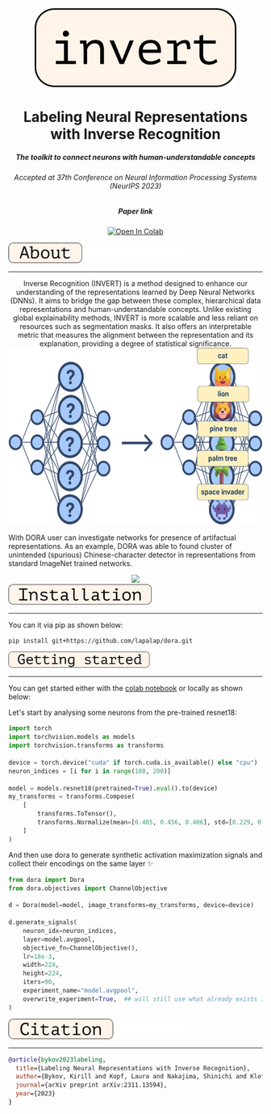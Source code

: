 <div align="center">
  <img src="./assets/images/logo.svg" width="400"/>
</div>

<div align="center"><h1>Labeling Neural Representations with Inverse Recognition</h1>
<h5>The toolkit to connect neurons with human-understandable concepts</h5>
<h6>Accepted at 37th Conference on Neural Information Processing Systems (NeurIPS 2023)</h6>
<h5 href="https://arxiv.org/abs/2311.13594">Paper link</h5></div>
<div align="center">

[![Open In Colab](https://colab.research.google.com/assets/colab-badge.svg)](https://colab.research.google.com/github/lapalap/invert/blob/main/hello_invert.ipynb)
</div>

<div align="left">
<img src="./assets/images/about.svg" height="40"/>
</div>
<hr />

<div align="center">
Inverse Recognition (INVERT) is a method designed to enhance our understanding of the representations learned by Deep Neural Networks (DNNs). It aims to bridge the gap between these complex, hierarchical data representations and human-understandable concepts. Unlike existing global explainability methods, INVERT is more scalable and less reliant on resources such as segmentation masks. It also offers an interpretable metric that measures the alignment between the representation and its explanation, providing a degree of statistical significance.
</div>

<div align="center">
<img src="./assets/images/invert.svg" height="350"/>
</div>

With DORA user can investigate networks for presence of artifactual representations. As an example, DORA was able to found cluster of unintended (spurious) Chinese-character detector in representations from standard ImageNet trained networks.

<div align="center">
<img src="./assets/images/example.png" height="550"/>
</div>

<div align="left">
<img src="./assets/images/Installation.svg" height="40"/>
</div>
<hr />

You can it via pip as shown below:
```
pip install git+https://github.com/lapalap/dora.git
```

<div align="left">
<img src="./assets/images/gettingstarted.svg" height="32"/>
</div>
<hr />

You can get started either with the [colab notebook](https://colab.research.google.com/github/lapalap/dora/blob/dev/examples/hello_dora.ipynb) or locally as shown below:

Let's start by analysing some neurons from the pre-trained resnet18:

```python
import torch
import torchvision.models as models
import torchvision.transforms as transforms

device = torch.device("cuda" if torch.cuda.is_available() else "cpu")
neuron_indices = [i for i in range(100, 200)]

model = models.resnet18(pretrained=True).eval().to(device)
my_transforms = transforms.Compose(
    [
        transforms.ToTensor(),
        transforms.Normalize(mean=[0.485, 0.456, 0.406], std=[0.229, 0.224, 0.225]),
    ]
)
```

And then use dora to generate synthetic activation maximization signals and collect their encodings on the same layer :sparkles:

```python
from dora import Dora
from dora.objectives import ChannelObjective

d = Dora(model=model, image_transforms=my_transforms, device=device)

d.generate_signals(
    neuron_idx=neuron_indices,
    layer=model.avgpool,
    objective_fn=ChannelObjective(),
    lr=18e-3,
    width=224,
    height=224,
    iters=90,
    experiment_name="model.avgpool",
    overwrite_experiment=True,  ## will still use what already exists if generation params are same
)
```


<div align="left">
<img src="./assets/images/citation.svg" height="40"/>
</div>
<hr />

```bibtex
@article{bykov2023labeling,
  title={Labeling Neural Representations with Inverse Recognition},
  author={Bykov, Kirill and Kopf, Laura and Nakajima, Shinichi and Kloft, Marius and H{\"o}hne, Marina M-C},
  journal={arXiv preprint arXiv:2311.13594},
  year={2023}
}
```
